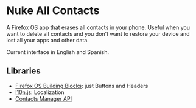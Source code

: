 Nuke All Contacts
=================

A Firefox OS app that erases all contacts in your phone. Useful when you want to delete all contacts and you don't want to restore your device and lost all your apps and other data.

Current interface in English and Spanish.

Libraries
---------

- [Firefox OS Building Blocks](https://github.com/buildingfirefoxos/Building-Blocks): just Buttons and Headers
- [l10n.js](https://github.com/fabi1cazenave/webL10n): Localization
- [Contacts Manager API](https://developer.mozilla.org/en-US/docs/Web/API/ContactManager)

